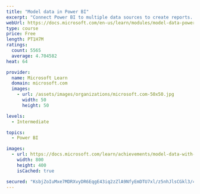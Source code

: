 ```yaml
---
title: "Model data in Power BI"
excerpt: "Connect Power BI to multiple data sources to create reports. Define the relationship between your data sources."
webUrl: https://docs.microsoft.com/en-us/learn/modules/model-data-power-bi/
type: course
price: Free
length: PT1H7M
ratings:
  count: 5565
  average: 4.704582
heat: 64

provider:
  name: Microsoft Learn
  domain: microsoft.com
  images:
    - url: /assets/images/organizations/microsoft.com-50x50.jpg
      width: 50
      height: 50

levels:
  - Intermediate

topics:
  - Power BI

images:
  - url: https://docs.microsoft.com/learn/achievements/model-data-with-power-bi-desktop-social.png
    width: 800
    height: 400
    isCached: true

secured: "KsbjZoIuMxe7MDRXvyDR6EqgE43iq2zZlA9NfyEmDTU7xl/z5nhJlsCGkl3/45AkkmkEBOehVc1ND/LM2cJEaGMAKOIsDEgxLplF/PQMfwMd7eP4ycdzvBVPQD6xp9KQ7QSy3SKB8yyWYDmGnH+zXN/fZYSqVhyFy4qoBCs6i+N2BYDFUS/tYz+7659Yi9z7Z6Xo4dwFUn3l6F9zFB90kFK026/GCROSEKxYGPSY76WPVl5fapSbqv21axUMA6QPGO9JVAg4n5nJQRgGYS2WLmIc7syZ4s5oilgacKEi5gSUXDylNu0jFmkJAFpl/gvMroZXn2EuqI4TvMadAVH6BS9yoZ+kpZfPdd9IUntxCaqdDfmmG+MCpPe4CJWqf89VuLzzC+GE+u0OfVuWU2pKacPlm6VhxI4tygc31JvTehU=;70AV1ICkfrHQx8Yrun2Vnw=="
---
```


